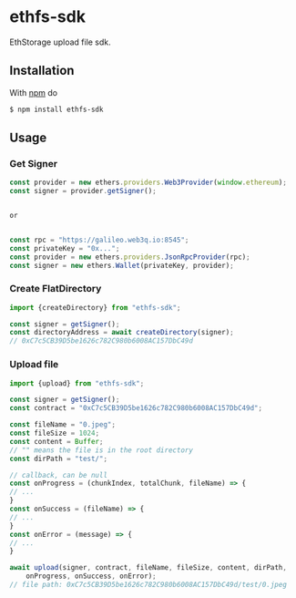 # ethfs-sdk
EthStorage upload file sdk.

## Installation

With [npm](https://npmjs.org) do

```bash
$ npm install ethfs-sdk
```

## Usage

### Get Signer
```js
const provider = new ethers.providers.Web3Provider(window.ethereum);
const signer = provider.getSigner();


or


const rpc = "https://galileo.web3q.io:8545";
const privateKey = "0x...";
const provider = new ethers.providers.JsonRpcProvider(rpc);
const signer = new ethers.Wallet(privateKey, provider);
```


### Create FlatDirectory

```js
import {createDirectory} from "ethfs-sdk";

const signer = getSigner(); 
const directoryAddress = await createDirectory(signer);
// 0xC7c5CB39D5be1626c782C980b6008AC157DbC49d
```


### Upload file

```js
import {upload} from "ethfs-sdk";

const signer = getSigner();
const contract = "0xC7c5CB39D5be1626c782C980b6008AC157DbC49d";

const fileName = "0.jpeg";
const fileSize = 1024;
const content = Buffer;
// "" means the file is in the root directory
const dirPath = "test/";

// callback, can be null
const onProgress = (chunkIndex, totalChunk, fileName) => {
// ...
}
const onSuccess = (fileName) => {
// ...
}
const onError = (message) => {
// ...
}

await upload(signer, contract, fileName, fileSize, content, dirPath,
    onProgress, onSuccess, onError);
// file path: 0xC7c5CB39D5be1626c782C980b6008AC157DbC49d/test/0.jpeg
```
